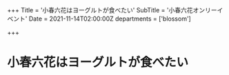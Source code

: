 +++
Title = '小春六花はヨーグルトが食べたい'
SubTitle = '小春六花オンリーイベント'
Date = 2021-11-14T02:00:00Z
departments = ['blossom']

+++

# 小春六花はヨーグルトが食べたい
